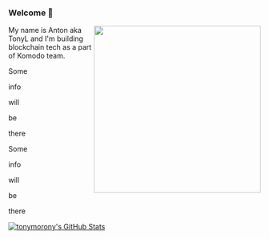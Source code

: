 ### Welcome 👋

<img align='right' src='https://user-images.githubusercontent.com/24797699/124526908-ec077500-de25-11eb-9484-42ce667bb351.jpeg' width='333"'>

My name is Anton aka TonyL and I'm building blockchain tech as a part of Komodo team.

Some

info

will

be

there

Some

info

will

be

there

<a href="https://github.com/tonymorony">
  <img src="https://github-readme-stats.vercel.app/api?username=tonymorony&show_icons=true" alt="tonymorony's GitHub Stats" />
</a>

